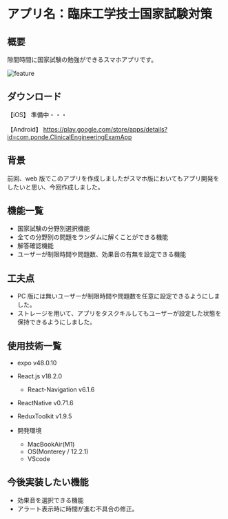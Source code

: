 # アプリ名：臨床工学技士国家試験対策

## 概要

隙間時間に国家試験の勉強ができるスマホアプリです。

![feature](https://github.com/hiro1125/ClinicalEngineeringExamApp/assets/103874549/e63f051a-d2a2-4698-a154-31247c1dbec1)

## ダウンロード

【iOS】
準備中・・・

【Android】
https://play.google.com/store/apps/details?id=com.ponde.ClinicalEngineeringExamApp

## 背景

前回、web 版でこのアプリを作成しましたがスマホ版においてもアプリ開発をしたいと思い、今回作成しました。

## 機能一覧

- 国家試験の分野別選択機能
- 全ての分野別の問題をランダムに解くことができる機能
- 解答確認機能
- ユーザーが制限時間や問題数、効果音の有無を設定できる機能

## 工夫点

- PC 版には無いユーザーが制限時間や問題数を任意に設定できるようにしました。
- ストレージを用いて、アプリをタスクキルしてもユーザーが設定した状態を保持できるようにしました。

## 使用技術一覧

- expo v48.0.10
- React.js v18.2.0
  - React-Navigation v6.1.6
- ReactNative v0.71.6
- ReduxToolkit v1.9.5

- 開発環境
  - MacBookAir(M1)
  - OS(Monterey / 12.2.1)
  - VScode

## 今後実装したい機能

- 効果音を選択できる機能
- アラート表示時に時間が進む不具合の修正。

